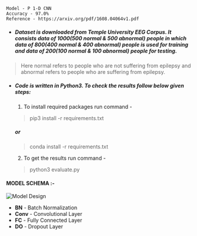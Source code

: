 ```
Model - P 1-D CNN
Accuracy - 97.0% 
Reference - https://arxiv.org/pdf/1608.04064v1.pdf 
```
- ##### Dataset is downloaded from Temple University EEG Corpus. It consists data of 1000(500 normal & 500 abnormal) people in which data of 800(400 normal & 400 abnormal) people is used for training and data of 200(100 normal & 100 abnormal) people for testing.

> Here normal refers to people who are not suffering from epilepsy and abnormal refers to people who are suffering from epilepsy. 
- ##### Code is written in Python3. To check the results follow below given steps:

  1. To install required packages run command -
   > pip3 install -r requirements.txt
     #####   or
   > conda install -r requirements.txt
  2. To get the results run command -
   > python3 evaluate.py 
   
 ####      
   #### **MODEL SCHEMA :-** 



![Model Design](https://github.com/Adi-repo/Capstone_Project_2020/blob/master/images/Model_design.jpg)

- __BN__ - Batch Normalization
- __Conv__ - Convolutional Layer
- __FC__ - Fully Connected Layer
- __DO__ - Dropout Layer
